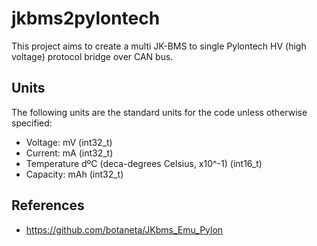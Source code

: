 # jkbms2pylontech

This project aims to create a multi JK-BMS to single Pylontech HV (high voltage) protocol bridge over CAN bus.

## Units

The following units are the standard units for the code unless otherwise specified:

- Voltage: mV (int32_t)
- Current: mA (int32_t)
- Temperature dºC (deca-degrees Celsius, x10^-1) (int16_t)
- Capacity: mAh (int32_t)

## References

- https://github.com/botaneta/JKbms_Emu_Pylon
